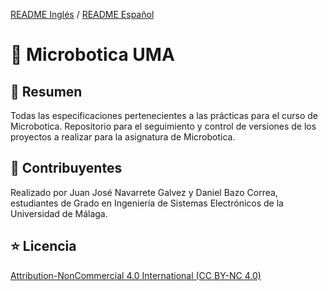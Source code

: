 [README Inglés](https://github.com/JeyJeysp/Microbotics_UMA/blob/main/README.md) / [README Español](https://github.com/JeyJeysp/Microbotics_UMA/blob/main/README_SP.md)
# 🤖 Microbotica UMA

## 📄 Resumen
Todas las especificaciones pertenecientes a las prácticas para el curso de Microbotica.
Repositorio para el seguimiento y control de versiones de los proyectos a realizar para la asignatura de Microbotica.

## 👤 Contribuyentes 
Realizado por Juan José Navarrete Galvez y Daniel Bazo Correa, estudiantes de Grado en Ingeniería de Sistemas Electrónicos de la Universidad de Málaga.

## ⭐️ Licencia
[Attribution-NonCommercial 4.0 International (CC BY-NC 4.0)](https://creativecommons.org/licenses/by-nc/4.0/)
